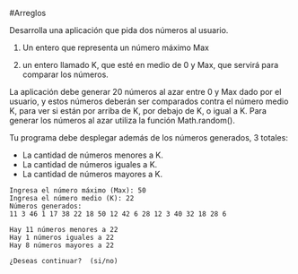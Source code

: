 #Arreglos

Desarrolla una aplicación que pida dos números al usuario.

1) Un entero que representa un número máximo Max

2) un entero llamado K, que esté en medio de 0 y Max, que servirá para comparar los números.

La aplicación debe generar 20 números al azar entre 0 y Max dado por el usuario, y estos números deberán ser comparados contra el número medio K, para ver si están por arriba de K, por debajo de K, o igual a K.   Para generar los números al azar utiliza la función Math.random().

Tu programa debe desplegar además de los números generados, 3 totales:

- La cantidad de números menores a K.
- La cantidad de números iguales a K.
- La cantidad de números mayores a K.

```
Ingresa el número máximo (Max): 50
Ingresa el número medio (K): 22
Números generados:
11 3 46 1 17 38 22 18 50 12 42 6 28 12 3 40 32 18 28 6

Hay 11 números menores a 22
Hay 1 números iguales a 22
Hay 8 números mayores a 22

¿Deseas continuar?  (si/no)
```
